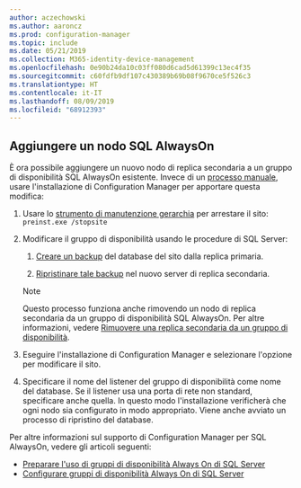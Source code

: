 ```yaml
---
author: aczechowski
ms.author: aaroncz
ms.prod: configuration-manager
ms.topic: include
ms.date: 05/21/2019
ms.collection: M365-identity-device-management
ms.openlocfilehash: 0e90b24da10c03ff080d6cad5d61399c13ec4f35
ms.sourcegitcommit: c60fdfb9df107c430389b69b08f9670ce5f526c3
ms.translationtype: HT
ms.contentlocale: it-IT
ms.lasthandoff: 08/09/2019
ms.locfileid: "68912393"
---
```

## <a name="bkmk_sqlao"></a> Aggiungere un nodo SQL AlwaysOn

<!--3127336-->

È ora possibile aggiungere un nuovo nodo di replica secondaria a un gruppo di disponibilità SQL AlwaysOn esistente. Invece di un [processo manuale](/sccm/core/servers/deploy/configure/configure-aoag#bkmk_sync), usare l'installazione di Configuration Manager per apportare questa modifica:

1. Usare lo [strumento di manutenzione gerarchia](/sccm/core/servers/manage/hierarchy-maintenance-tool-preinst.exe) per arrestare il sito: `preinst.exe /stopsite`

1. Modificare il gruppo di disponibilità usando le procedure di SQL Server:

    1. [Creare un backup](https://docs.microsoft.com/sql/relational-databases/backup-restore/create-a-full-database-backup-sql-server?view=sql-server-2017) del database del sito dalla replica primaria.

    1. [Ripristinare tale backup](https://docs.microsoft.com/sql/relational-databases/backup-restore/restore-a-database-backup-using-ssms?view=sql-server-2017) nel nuovo server di replica secondaria.

    > [!Note]  
    > Questo processo funziona anche rimovendo un nodo di replica secondaria da un gruppo di disponibilità SQL AlwaysOn. Per altre informazioni, vedere [Rimuovere una replica secondaria da un gruppo di disponibilità](https://docs.microsoft.com/sql/database-engine/availability-groups/windows/remove-a-secondary-replica-from-an-availability-group-sql-server?view=sql-server-2017).

1. Eseguire l'installazione di Configuration Manager e selezionare l'opzione per modificare il sito.

1. Specificare il nome del listener del gruppo di disponibilità come nome del database. Se il listener usa una porta di rete non standard, specificare anche quella. In questo modo l'installazione verificherà che ogni nodo sia configurato in modo appropriato. Viene anche avviato un processo di ripristino del database.

Per altre informazioni sul supporto di Configuration Manager per SQL AlwaysOn, vedere gli articoli seguenti:

- [Preparare l'uso di gruppi di disponibilità Always On di SQL Server](/sccm/core/servers/deploy/configure/sql-server-alwayson-for-a-highly-available-site-database)
- [Configurare gruppi di disponibilità Always On di SQL Server](/sccm/core/servers/deploy/configure/configure-aoag)
